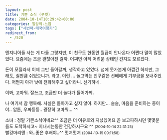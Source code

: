```yaml
---
layout: post
title: 기쁜 소식 (푸켓)
date: 2004-10-14T10:29:42+00:00
categories: 일상의-느낌
tags: ["세번째-태국여행기"]
redirect_from:
  - /520
---
```


엔지니어들 사는 게 다들 그렇지만, 이 친구도 한동안 월급이 안나온다 어쩐다 말이 많았었다. 요즘에는 조금 괜찮아진 걸까. 어쩌면 아직 어려운 상태인 건지도 모르겠다.

돈이 모질라서 이제 그만 들어갈까, 생각하고 있었다. 섬에 못가본게 아깝긴 하지만, 그래도, 쉴만큼 쉬었으니까. 라고. 이런 ... 놀고먹는 친구같은 선배에게 기부금을 보내주었다. 어쩐지 아까 낮에 전화해주고 싶더라니. 신기하네.

이봐, 고마워. 잘쓰고, 조금만 더 놀다가 들어가께.

나 여기서 참 행복해. 사실은 돌아가고 싶지 않아. 하지만... 슬슬, 마음을 준비하는 중이야.. 암튼, 우짜둥둥.. 굉장히 고마워... ^^
<div id=comments>
<div class=comment>
<!--- cmt:876 --->
<!--- mail: --->
<!--- parent:0 --->
소녀 : 
정말 기쁜소식이네요^^ 조금은 더 여유로와 지셨겠어요 곧 보고파하시던 몇몇분들도 도착하시고~ 지내시는동안 건강하시구요 ^^
 <small>(2004-10-14 22:31:25)</small>
</div>
<div class=comment>
<!--- cmt:877 --->
<!--- mail: --->
<!--- parent:0 --->
빨강머리앤 : 
와..좋은 후배야..^^
멋져멋져
 <small>(2004-10-15 00:11:58)</small>
</div>
</div>
